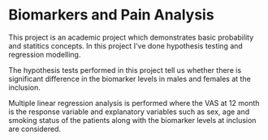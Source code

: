 # Biomarkers and Pain Analysis

This project is an academic project which demonstrates basic probability and statitics concepts. In this project I've done hypothesis testing and regression modelling. 



The hypothesis tests performed in this project tell us whether there is significant difference in the biomarker levels in males and females at the inclusion. 


Multiple linear regression analysis is performed where the VAS at 12 month is the response variable and explanatory variables such as sex, age and smoking status of the patients along with the biomarker levels at inclusion are considered. 
